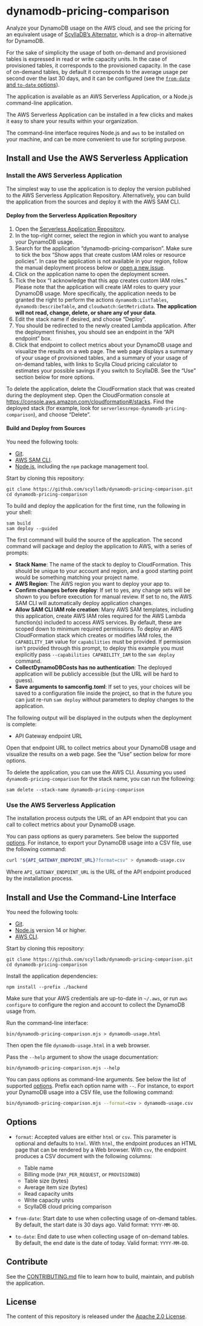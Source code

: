 # dynamodb-pricing-comparison

Analyze your DynamoDB usage on the AWS cloud, and see the pricing for an equivalent usage of [ScyllaDB’s Alternator](https://resources.scylladb.com/dynamodb-replacement), which is a drop-in alternative for DynamoDB.

For the sake of simplicity the usage of both on-demand and provisioned tables is expressed in read or write capacity units. In the case of provisioned tables, it corresponds to the provisioned capacity. In the case of on-demand tables, by default it corresponds to the average usage per second over the last 30 days, and it can be configured (see the [`from-date` and `to-date` options](#options)).

The application is available as an AWS Serverless Application, or a Node.js command-line application.

The AWS Serverless Application can be installed in a few clicks and makes it easy to share your results within your organization.

The command-line interface requires Node.js and `aws` to be installed on your machine, and can be more convenient to use for scripting purpose.

## Install and Use the AWS Serverless Application

### Install the AWS Serverless Application

The simplest way to use the application is to deploy the version published to the AWS Serverless Application Repository. Alternatively, you can build the application from the sources and deploy it with the AWS SAM CLI.

#### Deploy from the Serverless Application Repository

1. Open the [Serverless Application Repository](https://console.aws.amazon.com/serverlessrepo#/available-applications).
2. In the top-right corner, select the region in which you want to analyse your DynamoDB usage.
3. Search for the application “dynamodb-pricing-comparison”. Make sure to tick the box “Show apps that create custom IAM roles or resource policies”.
   In case the application is not available in your region, follow the manual deployment process below or [open a new issue](https://github.com/scylladb/dynamodb-pricing-comparison/issues/new).
4. Click on the application name to open the deployment screen.
5. Tick the box “I acknowledge that this app creates custom IAM roles.”
   Please note that the application will create IAM roles to query your DynamoDB usage. More specifically, the application needs to be granted the right to perform the actions `dynamodb:ListTables`, `dynamodb:DescribeTable`, and `cloudwatch:GetMetricData`. **The application will not read, change, delete, or share any of your data**.
6. Edit the stack name if desired, and choose “Deploy”.
7. You should be redirected to the newly created Lambda application. After the deployment finishes, you should see an endpoint in the “API endpoint” box.
8. Click that endpoint to collect metrics about your DynamoDB usage and visualize the results on a web page. The web page displays a summary of your usage of provisioned tables, and a summary of your usage of on-demand tables, with links to Scylla Cloud pricing calculator to estimates your possible savings if you switch to ScyllaDB. See the “Use” section below for more options.

To delete the application, delete the CloudFormation stack that was created during the deployment step. Open the CloudFormation console at https://console.aws.amazon.com/cloudformation#/stacks. Find the deployed stack (for example, look for `serverlessrepo-dynamodb-pricing-comparison`), and choose “Delete”.

#### Build and Deploy from Sources

You need the following tools:

- [Git](https://git-scm.com).
- [AWS SAM CLI](https://docs.aws.amazon.com/serverless-application-model/latest/developerguide/serverless-sam-cli-install.html).
- [Node.js](https://nodejs.org/en/), including the `npm` package management tool.

Start by cloning this repository:

~~~ shell
git clone https://github.com/scylladb/dynamodb-pricing-comparison.git
cd dynamodb-pricing-comparison
~~~

To build and deploy the application for the first time, run the following in your shell:

~~~ shell
sam build
sam deploy --guided
~~~

The first command will build the source of the application. The second command will package and deploy the application to AWS, with a series of prompts:

* **Stack Name**: The name of the stack to deploy to CloudFormation. This should be unique to your account and region, and a good starting point would be something matching your project name.
* **AWS Region**: The AWS region you want to deploy your app to.
* **Confirm changes before deploy**: If set to yes, any change sets will be shown to you before execution for manual review. If set to no, the AWS SAM CLI will automatically deploy application changes.
* **Allow SAM CLI IAM role creation**: Many AWS SAM templates, including this application, create AWS IAM roles required for the AWS Lambda function(s) included to access AWS services. By default, these are scoped down to minimum required permissions. To deploy an AWS CloudFormation stack which creates or modifies IAM roles, the `CAPABILITY_IAM` value for `capabilities` must be provided. If permission isn't provided through this prompt, to deploy this example you must explicitly pass `--capabilities CAPABILITY_IAM` to the `sam deploy` command.
* **CollectDynamoDBCosts has no authentication**: The deployed application will be publicly accessible (but the URL will be hard to guess).
* **Save arguments to samconfig.toml**: If set to yes, your choices will be saved to a configuration file inside the project, so that in the future you can just re-run `sam deploy` without parameters to deploy changes to the application.

The following output will be displayed in the outputs when the deployment is complete:
* API Gateway endpoint URL

Open that endpoint URL to collect metrics about your DynamoDB usage and visualize the results on a web page. See the “Use” section below for more options.

To delete the application, you can use the AWS CLI. Assuming you used `dynamodb-pricing-comparison` for the stack name, you can run the following:

~~~ shell
sam delete --stack-name dynamodb-pricing-comparison
~~~

### Use the AWS Serverless Application

The installation process outputs the URL of an API endpoint that you can call to collect metrics about your DynamoDB usage.

You can pass options as query parameters. See below the supported [options](#options). For instance, to export your DynamoDB usage into a CSV file, use the following command:

~~~ bash
curl "${API_GATEWAY_ENDPOINT_URL}?format=csv" > dynamodb-usage.csv
~~~

Where `API_GATEWAY_ENDPOINT_URL` is the URL of the API endpoint produced by the installation process.

## Install and Use the Command-Line Interface

You need the following tools:

- [Git](https://git-scm.com).
- [Node.js](https://nodejs.org) version 14 or higher.
- [AWS CLI](https://aws.amazon.com/cli/).

Start by cloning this repository:

~~~ shell
git clone https://github.com/scylladb/dynamodb-pricing-comparison.git
cd dynamodb-pricing-comparison
~~~

Install the application dependencies:

~~~ shell
npm install --prefix ./backend
~~~

Make sure that your AWS credentials are up-to-date in `~/.aws`, or run `aws configure` to configure the region and account to collect the DynamoDB usage from.

Run the command-line interface:

~~~ shell
bin/dynamodb-pricing-comparison.mjs > dynamodb-usage.html
~~~

Then open the file `dynamodb-usage.html` in a web browser.

Pass the `--help` argument to show the usage documentation:

~~~ shell
bin/dynamodb-pricing-comparison.mjs --help
~~~

You can pass options as command-line arguments. See below the list of supported [options](#options). Prefix each option name with `--`. For instance, to export your DynamoDB usage into a CSV file, use the following command:

~~~ bash
bin/dynamodb-pricing-comparison.mjs --format=csv > dynamodb-usage.csv
~~~

## Options

- `format`: Accepted values are either `html` or `csv`. This parameter is optional and defaults to `html`. With `html`, the endpoint produces an HTML page that can be rendered by a Web browser. With `csv`, the endpoint produces a CSV document with the following columns:
    - Table name
    - Billing mode (`PAY_PER_REQUEST`, or `PROVISIONED`)
    - Table size (bytes)
    - Average item size (bytes)
    - Read capacity units
    - Write capacity units
    - ScyllaDB cloud pricing comparison

- `from-date`: Start date to use when collecting usage of on-demand tables. By default, the start date is 30 days ago.
  Valid format: `YYYY-MM-DD`.

- `to-date`: End date to use when collecting usage of on-demand tables. By default, the end date is the date of today.
  Valid format: `YYYY-MM-DD`.

## Contribute

See the [CONTRIBUTING.md](./CONTRIBUTING.md) file to learn how to build, maintain, and publish the application.

## License

The content of this repository is released under the [Apache 2.0 License](./LICENSE.txt).
